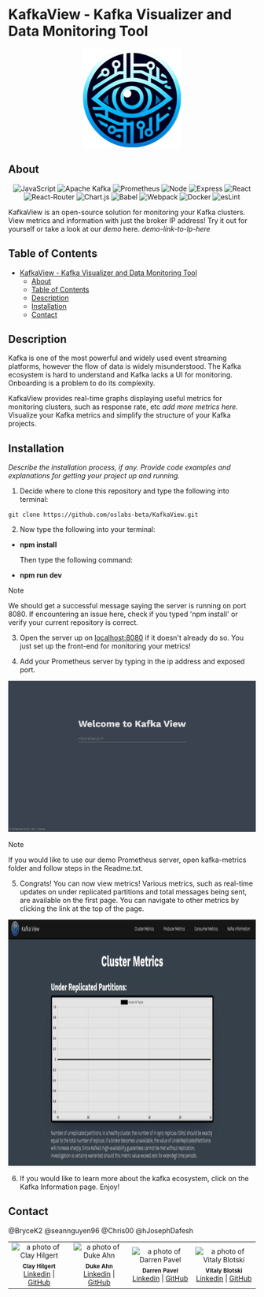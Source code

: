 # KafkaView - Kafka Visualizer and Data Monitoring Tool

<div align="center">

  <img src="./src/assets/kafkalogofinal.png" width="200" height="200">

</div>

## About

<div align='center'>

![JavaScript](https://img.shields.io/badge/JavaScript-323330?style=for-the-badge&logo=javascript&logoColor=F7DF1E)
![Apache Kafka](https://img.shields.io/badge/apache%20kafka-%2320232a.svg?style=for-the-badge&logo=apachekafka&logoColor=white)
![Prometheus](https://img.shields.io/badge/Prometheus-E7532D?style=for-the-badge&logo=prometheus&logoColor=white)
![Node](https://img.shields.io/badge/-node-339933?style=for-the-badge&logo=node.js&logoColor=white)
![Express](https://img.shields.io/badge/express-%23404d59.svg?style=for-the-badge&logo=express&logoColor=%2361DAFB)
![React](https://img.shields.io/badge/react-%2320232a.svg?style=for-the-badge&logo=react&logoColor=%2361DAFB)
![React-Router](https://img.shields.io/badge/React_Router-CA4245?style=for-the-badge&logo=react-router&logoColor=white)
![Chart.js](https://img.shields.io/badge/Chart%20js-FF6384?style=for-the-badge&logo=chartdotjs&logoColor=white)
![Babel](https://img.shields.io/badge/Babel-F9DC3E?style=for-the-badge&logo=babel&logoColor=white)
![Webpack](https://img.shields.io/badge/Webpack-8DD6F9?style=for-the-badge&logo=Webpack&logoColor=white)
![Docker](https://img.shields.io/badge/Docker-2CA5E0?style=for-the-badge&logo=docker&logoColor=white)
![esLint](https://img.shields.io/badge/eslint-3A33D1?style=for-the-badge&logo=eslint&logoColor=white)

</div>

KafkaView is an open-source solution for monitoring your Kafka clusters. View metrics and information with just the broker IP address! Try it out for yourself or take a look at our *demo*  here. *demo-link-to-lp-here*

## Table of Contents

- [KafkaView - Kafka Visualizer and Data Monitoring Tool](#kafkaview---kafka-visualizer-and-data-monitoring-tool)
  - [About](#about)
  - [Table of Contents](#table-of-contents)
  - [Description](#description)
  - [Installation](#installation)
  - [Contact](#contact)

## Description

Kafka is one of the most powerful and widely used event streaming platforms, however the flow of data is widely misunderstood. The Kafka ecosystem is hard to understand and Kafka lacks a UI for monitoring. Onboarding is a problem to do its complexity.

KafkaView provides real-time graphs displaying useful metrics for monitoring clusters, such as response rate, etc *add more metrics here*. Visualize your Kafka metrics and simplify the structure of your Kafka projects.

## Installation

*Describe the installation process, if any. Provide code examples and explanations for getting your project up and running.*

1. Decide where to clone this repository and type the following into terminal:

```
git clone https://github.com/oslabs-beta/KafkaView.git
```

2. Now type the following into your terminal:

- **npm install**

  Then type the following command:
- **npm run dev**

> [!NOTE]
> We should get a successful message saying the server is running on port 8080. If encountering an issue here, check if you typed 'npm install' or verify your current repository is correct.

3. Open the server up on [localhost:8080](locahost:8080) if it doesn't already do so. You just set up the front-end for monitoring your metrics!

4. Add your Prometheus server by typing in the ip address and exposed port. 

![Alt Text](src/assets/login.gif)

> [!NOTE]
> If you would like to use our demo Prometheus server, open kafka-metrics folder and follow steps in the Readme.txt.

5. Congrats! You can now view metrics! Various metrics, such as real-time updates on under replicated partitions and total messages being sent, are available on the first page. You can navigate to other metrics by clicking the link at the top of the page. 

<img src="src/assets/producerMetrics.gif" width="1000" height="500"/>

6. If you would like to learn more about the kafka ecosystem, click on the Kafka Information page. Enjoy!

## Contact

@BryceK2
@seannguyen96
@Chris00
@hJosephDafesh
<table>
  <tr>
    <td align="center">
      <img src="assets/readme/clhilgert.png" width="140px;" alt="a photo of Clay Hilgert"/>
      <br />
      <sub><b>Clay Hilgert</b></sub>
      <br />
      <a href="https://www.linkedin.com/in/clay-hilgert/">Linkedin</a> |
      <a href="https://github.com/clhilgert">GitHub</a>
    </td>
     <td align="center">
      <img src="assets/readme/duke-ahn.png" width="140px;" alt="a photo of Duke Ahn"/>
      <br />
      <sub><b>Duke Ahn</b></sub>
      <br />
      <a href="https://www.linkedin.com/in/duke-ahn-3886b9284/">Linkedin</a> |
      <a href="https://github.com/AhnDuke">GitHub</a>
    </td> <td align="center">
      <img src="assets/readme/dpavel.png" width="140px;" alt="a photo of Darren Pavel"/>
      <br />
      <sub><b>Darren Pavel</b></sub>
      <br />
      <a href="https://www.linkedin.com/in/darren-pavel/">Linkedin</a> |
      <a href="https://github.com/dcpavel">GitHub</a>
    </td> <td align="center">
      <img src="assets/readme/Blotski.png" width="140px;" alt="a photo of Vitaly Blotski"/>
      <br />
      <sub><b>Vitaly Blotski</b></sub>
      <br />
      <a href="https://www.linkedin.com/in/vitaly-blotski/">Linkedin</a> |
      <a href="https://github.com/Blotski">GitHub</a>
    </td>     
  </tr>
</table>